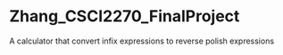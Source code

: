 # Zhang_CSCI2270_FinalProject
A calculator that convert infix expressions to reverse polish expressions
